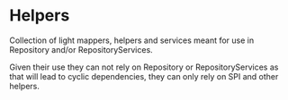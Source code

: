 # Helpers

Collection of light mappers, helpers and services meant for use in Repository
and/or RepositoryServices.

Given their use they can not rely on Repository or RepositoryServices as
that will lead to cyclic dependencies, they can only rely on SPI and other helpers.
